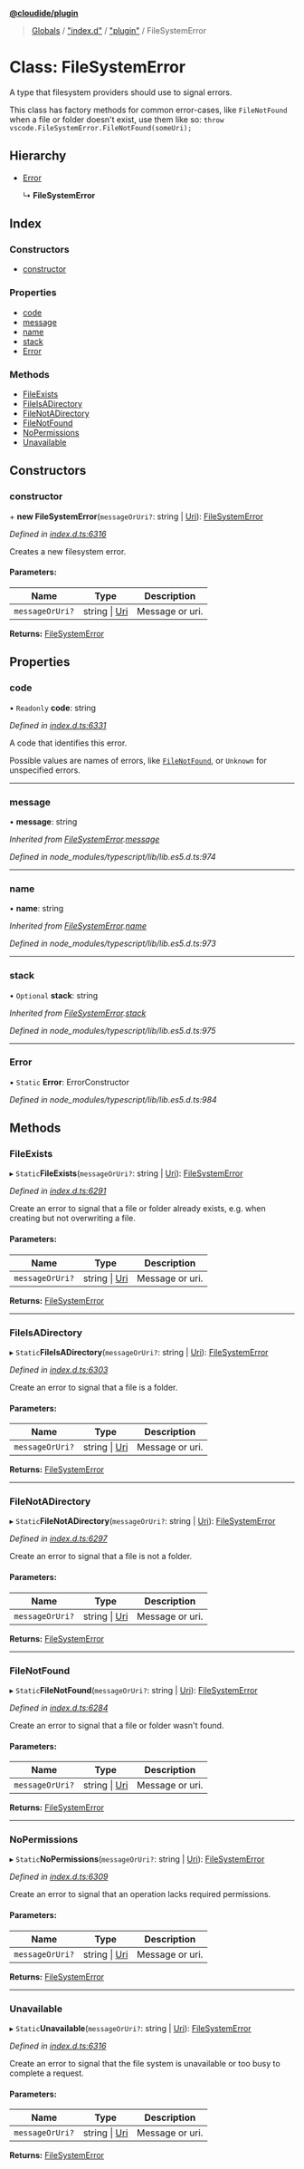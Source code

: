 **[@cloudide/plugin](../README.md)**

> [Globals](../README.md) / ["index.d"](../modules/_index_d_.md) / ["plugin"](../modules/_index_d_._plugin_.md) / FileSystemError

# Class: FileSystemError

A type that filesystem providers should use to signal errors.

This class has factory methods for common error-cases, like `FileNotFound` when
a file or folder doesn't exist, use them like so: `throw vscode.FileSystemError.FileNotFound(someUri);`

## Hierarchy

* [Error](_index_d_._plugin_.filesystemerror.md#error)

  ↳ **FileSystemError**

## Index

### Constructors

* [constructor](_index_d_._plugin_.filesystemerror.md#constructor)

### Properties

* [code](_index_d_._plugin_.filesystemerror.md#code)
* [message](_index_d_._plugin_.filesystemerror.md#message)
* [name](_index_d_._plugin_.filesystemerror.md#name)
* [stack](_index_d_._plugin_.filesystemerror.md#stack)
* [Error](_index_d_._plugin_.filesystemerror.md#error)

### Methods

* [FileExists](_index_d_._plugin_.filesystemerror.md#fileexists)
* [FileIsADirectory](_index_d_._plugin_.filesystemerror.md#fileisadirectory)
* [FileNotADirectory](_index_d_._plugin_.filesystemerror.md#filenotadirectory)
* [FileNotFound](_index_d_._plugin_.filesystemerror.md#filenotfound)
* [NoPermissions](_index_d_._plugin_.filesystemerror.md#nopermissions)
* [Unavailable](_index_d_._plugin_.filesystemerror.md#unavailable)

## Constructors

### constructor

\+ **new FileSystemError**(`messageOrUri?`: string \| [Uri](_index_d_._plugin_.uri.md)): [FileSystemError](_index_d_._plugin_.filesystemerror.md)

*Defined in [index.d.ts:6316](https://github.com/huaweicloud/cloudide-plugin-api/blob/1ab5ef8/index.d.ts#L6316)*

Creates a new filesystem error.

#### Parameters:

Name | Type | Description |
------ | ------ | ------ |
`messageOrUri?` | string \| [Uri](_index_d_._plugin_.uri.md) | Message or uri.  |

**Returns:** [FileSystemError](_index_d_._plugin_.filesystemerror.md)

## Properties

### code

• `Readonly` **code**: string

*Defined in [index.d.ts:6331](https://github.com/huaweicloud/cloudide-plugin-api/blob/1ab5ef8/index.d.ts#L6331)*

A code that identifies this error.

Possible values are names of errors, like [`FileNotFound`](#FileSystemError.FileNotFound),
or `Unknown` for unspecified errors.

___

### message

•  **message**: string

*Inherited from [FileSystemError](_index_d_._plugin_.filesystemerror.md).[message](_index_d_._plugin_.filesystemerror.md#message)*

*Defined in node_modules/typescript/lib/lib.es5.d.ts:974*

___

### name

•  **name**: string

*Inherited from [FileSystemError](_index_d_._plugin_.filesystemerror.md).[name](_index_d_._plugin_.filesystemerror.md#name)*

*Defined in node_modules/typescript/lib/lib.es5.d.ts:973*

___

### stack

• `Optional` **stack**: string

*Inherited from [FileSystemError](_index_d_._plugin_.filesystemerror.md).[stack](_index_d_._plugin_.filesystemerror.md#stack)*

*Defined in node_modules/typescript/lib/lib.es5.d.ts:975*

___

### Error

▪ `Static` **Error**: ErrorConstructor

*Defined in node_modules/typescript/lib/lib.es5.d.ts:984*

## Methods

### FileExists

▸ `Static`**FileExists**(`messageOrUri?`: string \| [Uri](_index_d_._plugin_.uri.md)): [FileSystemError](_index_d_._plugin_.filesystemerror.md)

*Defined in [index.d.ts:6291](https://github.com/huaweicloud/cloudide-plugin-api/blob/1ab5ef8/index.d.ts#L6291)*

Create an error to signal that a file or folder already exists, e.g. when
creating but not overwriting a file.

#### Parameters:

Name | Type | Description |
------ | ------ | ------ |
`messageOrUri?` | string \| [Uri](_index_d_._plugin_.uri.md) | Message or uri.  |

**Returns:** [FileSystemError](_index_d_._plugin_.filesystemerror.md)

___

### FileIsADirectory

▸ `Static`**FileIsADirectory**(`messageOrUri?`: string \| [Uri](_index_d_._plugin_.uri.md)): [FileSystemError](_index_d_._plugin_.filesystemerror.md)

*Defined in [index.d.ts:6303](https://github.com/huaweicloud/cloudide-plugin-api/blob/1ab5ef8/index.d.ts#L6303)*

Create an error to signal that a file is a folder.

#### Parameters:

Name | Type | Description |
------ | ------ | ------ |
`messageOrUri?` | string \| [Uri](_index_d_._plugin_.uri.md) | Message or uri.  |

**Returns:** [FileSystemError](_index_d_._plugin_.filesystemerror.md)

___

### FileNotADirectory

▸ `Static`**FileNotADirectory**(`messageOrUri?`: string \| [Uri](_index_d_._plugin_.uri.md)): [FileSystemError](_index_d_._plugin_.filesystemerror.md)

*Defined in [index.d.ts:6297](https://github.com/huaweicloud/cloudide-plugin-api/blob/1ab5ef8/index.d.ts#L6297)*

Create an error to signal that a file is not a folder.

#### Parameters:

Name | Type | Description |
------ | ------ | ------ |
`messageOrUri?` | string \| [Uri](_index_d_._plugin_.uri.md) | Message or uri.  |

**Returns:** [FileSystemError](_index_d_._plugin_.filesystemerror.md)

___

### FileNotFound

▸ `Static`**FileNotFound**(`messageOrUri?`: string \| [Uri](_index_d_._plugin_.uri.md)): [FileSystemError](_index_d_._plugin_.filesystemerror.md)

*Defined in [index.d.ts:6284](https://github.com/huaweicloud/cloudide-plugin-api/blob/1ab5ef8/index.d.ts#L6284)*

Create an error to signal that a file or folder wasn't found.

#### Parameters:

Name | Type | Description |
------ | ------ | ------ |
`messageOrUri?` | string \| [Uri](_index_d_._plugin_.uri.md) | Message or uri.  |

**Returns:** [FileSystemError](_index_d_._plugin_.filesystemerror.md)

___

### NoPermissions

▸ `Static`**NoPermissions**(`messageOrUri?`: string \| [Uri](_index_d_._plugin_.uri.md)): [FileSystemError](_index_d_._plugin_.filesystemerror.md)

*Defined in [index.d.ts:6309](https://github.com/huaweicloud/cloudide-plugin-api/blob/1ab5ef8/index.d.ts#L6309)*

Create an error to signal that an operation lacks required permissions.

#### Parameters:

Name | Type | Description |
------ | ------ | ------ |
`messageOrUri?` | string \| [Uri](_index_d_._plugin_.uri.md) | Message or uri.  |

**Returns:** [FileSystemError](_index_d_._plugin_.filesystemerror.md)

___

### Unavailable

▸ `Static`**Unavailable**(`messageOrUri?`: string \| [Uri](_index_d_._plugin_.uri.md)): [FileSystemError](_index_d_._plugin_.filesystemerror.md)

*Defined in [index.d.ts:6316](https://github.com/huaweicloud/cloudide-plugin-api/blob/1ab5ef8/index.d.ts#L6316)*

Create an error to signal that the file system is unavailable or too busy to
complete a request.

#### Parameters:

Name | Type | Description |
------ | ------ | ------ |
`messageOrUri?` | string \| [Uri](_index_d_._plugin_.uri.md) | Message or uri.  |

**Returns:** [FileSystemError](_index_d_._plugin_.filesystemerror.md)
